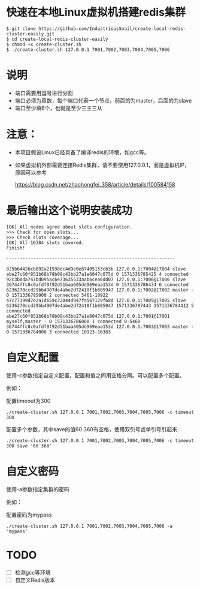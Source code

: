 # 快速在本地Linux虚拟机搭建redis集群

    $ git clone https://github.com/IndustriousSnail/create-local-redis-cluster-easily.git
    $ cd create-local-redis-cluster-easily
    $ chmod +x create-cluster.sh
    $ ./create-cluster.sh 127.0.0.1 7001,7002,7003,7004,7005,7006

    
# 说明

- 端口需要用逗号进行分割
- 端口必须为双数，每个端口代表一个节点，前面的为master，后面的为slave
- 端口至少填6个，也就是至少三主三从

    
    
# 注意：

- 本项目假设Linux已经具备了编译redis的环境，如gcc等。

- 如果虚拟机外部需要连接Redis集群，请不要使用127.0.0.1，而是虚拟机IP，原因可以参考

    https://blog.csdn.net/zhaohongfei_358/article/details/100584158
       
    

# 最后输出这个说明安装成功

    [OK] All nodes agree about slots configuration.
    >>> Check for open slots...
    >>> Check slots coverage...
    [OK] All 16384 slots covered.
    Finish!
    
    ---------------------------------------------------------------
    
    825b64426cb892a21938dc4d9e0e87405153cb3b 127.0.0.1:7004@17004 slave abe27c60f851b68b78b08c43bb27a1e6047c075d 0 1571336785425 4 connected
    92c3b0da747bd095ac6e73635533aab6cea6dd07 127.0.0.1:7006@17006 slave 36744ffc8c0afdf0f92d51baa605dd969eaa153d 0 1571336786434 6 connected
    6236270ccd29bb4907de4abe2d72418f1b605947 127.0.0.1:7002@17002 master - 0 1571336785000 2 connected 5461-10922
    47c77199d7e2a1d659c22044d947fa567129f68d 127.0.0.1:7005@17005 slave 6236270ccd29bb4907de4abe2d72418f1b605947 1571336787443 1571336784412 5 connected
    abe27c60f851b68b78b08c43bb27a1e6047c075d 127.0.0.1:7001@17001 myself,master - 0 1571336786000 1 connected 0-5460
    36744ffc8c0afdf0f92d51baa605dd969eaa153d 127.0.0.1:7003@17003 master - 0 1571336784000 3 connected 10923-16383
    

# 自定义配置

使用-c参数指定自定义配置，配置和值之间用空格分隔。可以配置多个配置。

例如：

配置timeout为300

    ./create-cluster.sh 127.0.0.1 7001,7002,7003,7004,7005,7006 -c timeout 300
    
配置多个参数，其中save的值60 360有空格，使用双引号或单引号引起来

    ./create-cluster.sh 127.0.0.1 7001,7002,7003,7004,7005,7006 -c timeout 300 save '60 360'    

# 自定义密码
使用-a参数指定集群的密码

例如：

配置密码为mypass

    ./create-cluster.sh 127.0.0.1 7001,7002,7003,7004,7005,7006 -a 'mypass'

    
# TODO

- [ ] 检测gcc等环境
- [ ] 自定义Redis版本